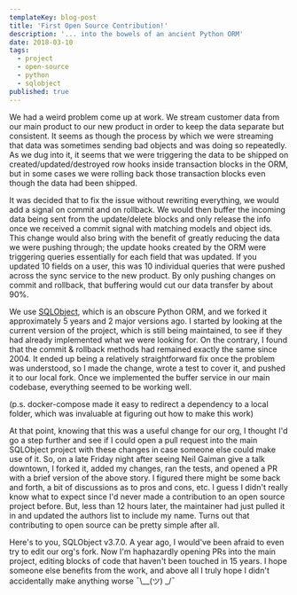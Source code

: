 ```yaml
---
templateKey: blog-post
title: 'First Open Source Contribution!'
description: '... into the bowels of an ancient Python ORM'
date: 2018-03-10
tags:
  - project
  - open-source
  - python
  - sqlobject
published: true
---
```


We had a weird problem come up at work. We stream customer data from our main product to our new product in order to keep the data separate but consistent. It seems as though the process by which we were streaming that data was sometimes sending bad objects and was doing so repeatedly. As we dug into it, it seems that we were triggering the data to be shipped on created/updated/destroyed row hooks inside transaction blocks in the ORM, but in some cases we were rolling back those transaction blocks even though the data had been shipped.

It was decided that to fix the issue without rewriting everything, we would add a signal on commit and on rollback. We would then buffer the incoming data being sent from the update/delete blocks and only release the info once we received a commit signal with matching models and object ids. This change would also bring with the benefit of greatly reducing the data we were pushing through; the update hooks created by the ORM were triggering queries essentially for each field that was updated. If you updated 10 fields on a user, this was 10 individual queries that were pushed across the sync service to the new product. By only pushing changes on commit and rollback, that buffering would cut our data transfer by about 90%.

We use [SQLObject](https://github.com/sqlobject/sqlobject), which is an obscure Python ORM, and we forked it approximately 5 years and 2 major versions ago. I started by looking at the current version of the project, which is still being maintained, to see if they had already implemented what we were looking for. On the contrary, I found that the commit & rollback methods had remained exactly the same since 2004. It ended up being a relatively straightforward fix once the problem was understood, so I made the change, wrote a test to cover it, and pushed it to our local fork. Once we implemented the buffer service in our main codebase, everything seemed to be working well.

(p.s. docker-compose made it easy to redirect a dependency to a local folder, which was invaluable at figuring out how to make this work)

At that point, knowing that this was a useful change for our org, I thought I'd go a step further and see if I could open a pull request into the main SQLObject project with these changes in case someone else could make use of it. So, on a late Friday night after seeing Neil Gaiman give a talk downtown, I forked it, added my changes, ran the tests, and opened a PR with a brief version of the above story. I figured there might be some back and forth, a bit of discussions as to pros and cons, etc. I guess I didn't really know what to expect since I'd never made a contribution to an open source project before. But, less than 12 hours later, the maintainer had just pulled it in and updated the authors list to include my name. Turns out that contributing to open source can be pretty simple after all.

Here's to you, SQLObject v3.7.0. A year ago, I would've been afraid to even try to edit our org's fork. Now I'm haphazardly opening PRs into the main project, editing blocks of code that haven't been touched in 15 years. I hope someone else benefits from the work, and above all I truly hope I didn't accidentally make anything worse ¯\\\__(ツ) _/¯
